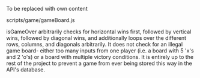 To be replaced with own content

scripts/game/gameBoard.js

isGameOver arbitrarily checks for horizontal wins first, followed by
vertical wins, followed by diagonal wins, and additionally loops over the
different rows, columns, and diagonals arbitrarily. It does not check for
an illegal game board- either too many inputs from one player (i.e. a
board with 5 'x's and 2 'o's) or a board with multiple victory
conditions. It is entirely up to the rest of the project to prevent a
game from ever being stored this way in the API's database.
